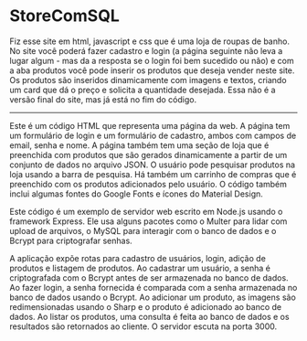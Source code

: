 # StoreComSQL

Fiz esse site em html, javascript e css que é uma loja de roupas de banho. No site você poderá fazer cadastro e login (a página seguinte não leva a lugar algum - mas da a resposta se o login  foi bem sucedido ou não) e com a aba produtos você pode inserir os produtos que deseja vender neste site. Os produtos são inseridos dinamicamente com imagens e textos, criando um card que dá o preço e solicita a quantidade desejada. Essa não é a versão final do site, mas já está no fim do código.

------

Este é um código HTML que representa uma página da web. A página tem um formulário de login e um formulário de cadastro, ambos com campos de email, senha e nome. A página também tem uma seção de loja que é preenchida com produtos que são gerados dinamicamente a partir de um conjunto de dados no arquivo JSON. O usuário pode pesquisar produtos na loja usando a barra de pesquisa. Há também um carrinho de compras que é preenchido com os produtos adicionados pelo usuário. O código também inclui algumas fontes do Google Fonts e ícones do Material Design.

Este código é um exemplo de servidor web escrito em Node.js usando o framework Express. Ele usa alguns pacotes como o Multer para lidar com upload de arquivos, o MySQL para interagir com o banco de dados e o Bcrypt para criptografar senhas.

A aplicação expõe rotas para cadastro de usuários, login, adição de produtos e listagem de produtos. Ao cadastrar um usuário, a senha é criptografada com o Bcrypt antes de ser armazenada no banco de dados. Ao fazer login, a senha fornecida é comparada com a senha armazenada no banco de dados usando o Bcrypt. Ao adicionar um produto, as imagens são redimensionadas usando o Sharp e o produto é adicionado ao banco de dados. Ao listar os produtos, uma consulta é feita ao banco de dados e os resultados são retornados ao cliente. O servidor escuta na porta 3000.
